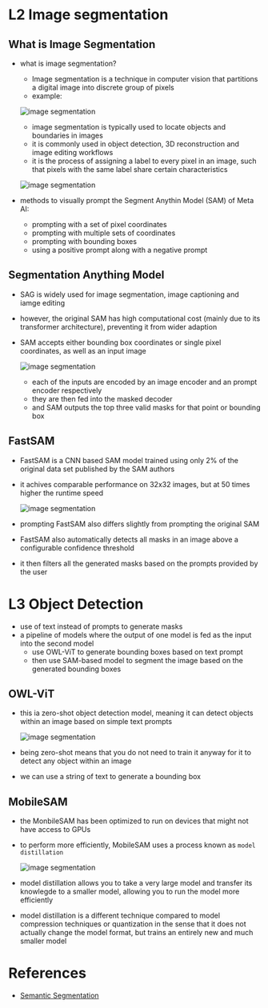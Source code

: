 # L2 Image segmentation

## What is Image Segmentation
- what is image segmentation?
    - Image segmentation is a technique in computer vision that partitions a digital image into discrete group of pixels
    - example:

    ![image segmentation](images/L2_1.png)
    - image segmentation is typically used to locate objects and boundaries in images
    - it is commonly used in object detection, 3D reconstruction and image editing workflows
    - it is the process of assigning a label to every pixel in an image, such that pixels with the same label share certain characteristics
    
    ![image segmentation](images/L2_2.png)

- methods to visually prompt the Segment Anythin Model (SAM) of Meta AI:
    - prompting with a set of pixel coordinates
    - prompting with multiple sets of coordinates
    - prompting with bounding boxes
    - using a positive prompt along with a negative prompt

## Segmentation Anything Model

-  SAG is widely used for image segmentation, image captioning and iamge editing  
- however, the original SAM has high computational cost (mainly due to its transformer architecture), preventing it from wider adaption
- SAM accepts either bounding box coordinates or single pixel coordinates, as well as an input image

    ![image segmentation](images/L2_3.png)
    - each of the inputs are encoded by an image encoder and an prompt encoder respectively
    - they are then fed into the masked decoder
    - and SAM outputs the top three valid masks for that point or bounding box

## FastSAM
- FastSAM is a CNN based SAM model trained using only 2% of the original data set published by the SAM authors
- it achives comparable performance on 32x32 images, but at 50 times higher the runtime speed

    ![image segmentation](images/L2_4.png)
- prompting FastSAM also differs slightly from prompting the original SAM
- FastSAM also automatically detects all masks in an image above a configurable confidence threshold
- it then filters all the generated masks based on the prompts provided by the user


# L3 Object Detection

- use of text instead of prompts to generate masks
- a pipeline of models where the output of one model is fed as the input into the second model
    - use OWL-ViT to generate bounding boxes based on text prompt
    - then use SAM-based model to segment the image based on the generated bounding boxes


## OWL-ViT
- this ia zero-shot object detection model, meaning it can detect objects within an image based on simple text prompts

    ![image segmentation](images/L3_1.png)

- being zero-shot means that you do not need to train it anyway for it to detect any object within an image
- we can use a string of text to generate a bounding box

## MobileSAM
- the MonbileSAM has been optimized to run on devices that might not have access to GPUs
- to perform more efficiently, MobileSAM uses a process known as `model distillation`

    ![image segmentation](images/L3_2.png)
- model distillation allows you to take a very large model and transfer its knowlegde to a smaller model, allowing you to run the model more efficiently
- model distillation is a different technique compared to model compression techniques or quantization in the sense that it does not actually change the model format, but trains an entirely new and much smaller model

# References
- [Semantic Segmentation](https://www.jeremyjordan.me/semantic-segmentation/)
